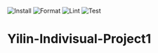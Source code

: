 ![Install](https://github.com/nogibjj/Yilin-Indivisual-Project1/actions/workflows/ci.yml/badge.svg?event=install)
![Format](https://github.com/nogibjj/Yilin-Indivisual-Project1/actions/workflows/ci.yml/badge.svg?event=format)
![Lint](https://github.com/nogibjj/Yilin-Indivisual-Project1/actions/workflows/ci.yml/badge.svg?event=lint)
![Test](https://github.com/nogibjj/Yilin-Indivisual-Project1/actions/workflows/ci.yml/badge.svg?event=test)

# Yilin-Indivisual-Project1
